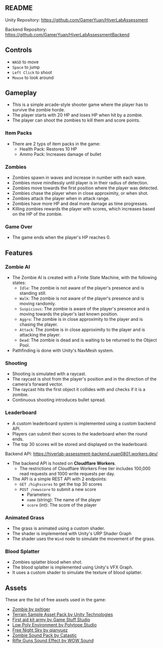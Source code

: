 ## README

Unity Repository: https://github.com/GamerYuan/HiverLabAssessment

Backend Repository: https://github.com/GamerYuan/HiverLabAssessmentBackend

## Controls

- `WASD` to move
- `Space` to jump
- `Left Click` to shoot
- `Mouse` to look around

## Gameplay

- This is a simple arcade-style shooter game where the player has to survive the zombie horde.
- The player starts with 20 HP and loses HP when hit by a zombie.
- The player can shoot the zombies to kill them and score points.

### Item Packs

- There are 2 typs of item packs in the game:
	- Health Pack: Restores 10 HP
	- Ammo Pack: Increases damage of bullet

### Zombies

- Zombies spawn in waves and increase in number with each wave.
- Zombies move mindlessly until player is in their radius of detection.
- Zombies move towards the first position where the player was detected.
- Zombies chase the player when in close approximity, or when shot.
- Zombies attack the player when in attack range.
- Zombies have more HP and deal more damage as time progresses.
- Killing zombies rewards the player with scores, which increases based on the HP of the zombie.

### Game Over

- The game ends when the player's HP reaches 0.

## Features

### Zombie AI

- The Zombie AI is created with a Finite State Machine, with the following states:
	- `Idle`: The zombie is not aware of the player's presence and is standing still.
	- `Walk`: The zombie is not aware of the player's presence and is moving randomly.
	- `Suspicious`: The zombie is aware of the player's presence and is moving towards the player's last known position.
	- `Aggro`: The zombie is in close approximity to the player and is chasing the player.
	- `Attack`: The zombie is in close approximity to the player and is attacking the player.
	- `Dead`: The zombie is dead and is waiting to be returned to the Object Pool.
- Pathfinding is done with Unity's NavMesh system.

### Shooting

- Shooting is simulated with a raycast.
- The raycast is shot from the player's position and in the direction of the camera's forward vector.
- The raycast hits the first object it collides with and checks if it is a zombie.
- Continuous shooting introduces bullet spread.

### Leaderboard

- A custom leaderboard system is implemented using a custom backend API.
- Players can submit their scores to the leaderboard when the round ends.
- The top 30 scores will be stored and displayed on the leaderboard.

Backend API: https://hiverlab-assessment-backend.yuan0801.workers.dev/

- The backend API is hosted on **Cloudflare Workers**.
	- The restrictions of Cloudflare Workers Free tier includes 100,000 read requests and 1000 write requests per day.
- The API is a simple REST API with 2 endpoints:
	- `GET /highscores` to get the top 30 scores
	- `POST /newscore` to submit a new score
		- Parameters:
		- `name` (string): The name of the player
		- `score` (int): The score of the player

### Animated Grass

- The grass is animated using a custom shader.
- The shader is implemented with Unity's URP Shader Graph
- The shader uses the `Wind` node to simulate the movement of the grass.

### Blood Splatter

- Zombies splatter blood when shot.
- The blood splatter is implemented using Unity's VFX Graph.
- It uses a custom shader to simulate the texture of blood splatter.

## Assets

These are the list of free assets used in the game:
- [Zombie by pxltiger](https://assetstore.unity.com/packages/3d/characters/humanoids/zombie-30232)
- [Terrain Sample Asset Pack by Unity Technologies](https://assetstore.unity.com/packages/3d/environments/landscapes/terrain-sample-asset-pack-145808)
- [First aid kit army by Game Stuff Studio](https://assetstore.unity.com/packages/3d/props/first-aid-kit-army-148353)
- [Low Poly Environment by Polytope Studio](https://assetstore.unity.com/packages/3d/environments/lowpoly-environment-nature-free-medieval-fantasy-series-187052)
- [Free Night Sky by qianyuez](https://assetstore.unity.com/packages/2d/textures-materials/sky/free-night-sky-79066)
- [Zombie Sound Pack by Catastic](https://assetstore.unity.com/packages/audio/sound-fx/zombie-sound-pack-free-version-124430)
- [Rifle Guns Sound Effect by WOW Sound](https://www.youtube.com/watch?v=3Y1F3ZcDpSM)